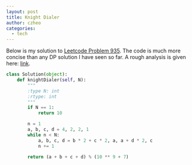 ```yaml
---
layout: post
title: Knight Dialer
author: czheo
categories:
  - tech
---
```


Below is my solution to [Leetcode Problem 935](https://leetcode.com/problems/knight-dialer/description/).
The code is much more concise than any DP solution I have seen so far.
A rough analysis is given here: [link](https://www.dropbox.com/s/8e2q8jp0b5th42t/ZYC001.pdf).

~~~ python
class Solution(object):
    def knightDialer(self, N):
        """
        :type N: int
        :rtype: int
        """
        if N == 1:
            return 10

        n = 1
        a, b, c, d = 4, 2, 2, 1
        while n < N:
            a, b, c, d = b * 2 + c * 2, a, a + d * 2, c
            n += 1

        return (a + b + c + d) % (10 ** 9 + 7)
~~~

